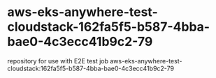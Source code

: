 # aws-eks-anywhere-test-cloudstack-162fa5f5-b587-4bba-bae0-4c3ecc41b9c2-79
repository for use with E2E test job aws-eks-anywhere-test-cloudstack:162fa5f5-b587-4bba-bae0-4c3ecc41b9c2-79
